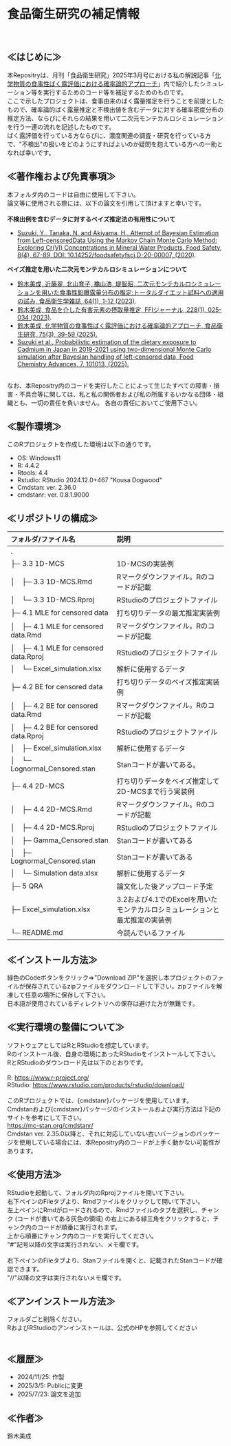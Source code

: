 # 食品衛生研究の補足情報 <br> 
&nbsp;<br>
## ≪はじめに≫<br>
本Repositryは、月刊「食品衛生研究」2025年3月号における私の解説記事「[化学物質の食事性ばく露評価における確率論的アプローチ](http://suishinka.shop15.makeshop.jp/shopdetail/000000000557/category02/page1/recommend/)」内で紹介したシミュレーション等を実行するためのコード等を補足するためのものです。<br>
ここで示したプロジェクトは、食事由来のばく露量推定を行うことを前提としたもので、確率論的ばく露量推定と不検出値を含むデータに対する確率密度分布の推定方法、ならびにそれらの結果を用いて二次元モンテカルロシミュレーションを行う一連の流れを記述したものです。<br>
ばく露評価を行っている方ならびに、濃度関連の調査・研究を行っている方で、"不検出"の扱いをどのようにすればよいのか疑問を抱えている方への一助となれば幸いです。
<br>
## ≪著作権および免責事項≫<br>
本フォルダ内のコードは自由に使用して下さい。<br>
論文等に使用される際には、以下の論文を引用して頂けますと幸いです。<br>
<br>
**不検出例を含むデータに対するベイズ推定法の有用性について**<br>
* [Suzuki, Y., Tanaka, N. and Akiyama, H., Attempt of Bayesian Estimation from Left-censoredData Using the Markov Chain Monte Carlo Method: Exploring Cr(VI) Concentrations in Mineral  Water Products. Food Safety, 8(4), 67-89, DOI: 10.14252/foodsafetyfscj.D-20-00007, (2020)](https://www.jstage.jst.go.jp/article/foodsafetyfscj/8/4/8_D-20-00007/_article).<br>

**ベイズ推定を用いた二次元モンテカルロシミュレーションについて**<br>
* [鈴木美成, 近藤翠, 北山育子, 穐山浩, 堤智昭, 二次元モンテカルロシミュレーションを用いた食事性鉛曝露量分布の推定:トータルダイエット試料への適用の試み, 食品衛生学雑誌, 64(1), 1-12 (2023)](https://www.jstage.jst.go.jp/article/shokueishi/64/1/64_1/_article/-char/ja).<br>
* [鈴木美成, 食品を介した有害元素の摂取量推定, FFIジャーナル, 228(1), 025-034 (2023)](https://www.jstage.jst.go.jp/article/ffij/228/1/228_025/_article/-char/ja/).
* [鈴木美成, 化学物質の食事性ばく露評価における確率論的アプローチ, 食品衛生研究, 75(3), 39-59 (2025).](http://suishinka.shop15.makeshop.jp/shopdetail/000000000557/category02/page1/recommend/)
* [Suzuki et al., Probabilistic estimation of the dietary exposure to Cadmium in Japan in 2019-2021 using two-dimensional Monte Carlo simulation after Bayesian handling of left-censored data, Food Chemistry Advances, 7, 101013, (2025).](https://www.sciencedirect.com/science/article/pii/S2772753X25001297)
<br>
なお、本Repositry内のコードを実行したことによって生じたすべての障害・損害・不具合等に関しては、私と私の関係者および私の所属するいかなる団体・組織とも、一切の責任を負いません。
各自の責任においてご使用下さい。<br>

## ≪製作環境≫<br>
このRプロジェクトを作成した環境は以下の通りです。
* OS: Windows11
* R: 4.4.2
* Rtools: 4.4
* Rstudio: RStudio 2024.12.0+467 "Kousa Dogwood"
* Cmdstan: ver. 2.36.0
* cmdstanr: ver. 0.8.1.9000

## ≪リポジトリの構成≫<br>
| フォルダ/ファイル名 | 説明 |
| :-- | :-- | 
| . |    |  |
| ├─ 3.3 1D-MCS | 1D-MCSの実装例 |
| │　├─  3.3 1D-MCS.Rmd   | Rマークダウンファイル。Rのコードが記載 |
| │　└─ 3.3 1D-MCS.Rproj | RStudioのプロジェクトファイル |
| ├─ 4.1 MLE for censored data | 打ち切りデータの最尤推定実装例 |
| │　├─ 4.1 MLE for censored data.Rmd | Rマークダウンファイル。Rのコードが記載 |
| │　├─ 4.1 MLE for censored data.Rproj | RStudioのプロジェクトファイル |
| │　└─ Excel_simulation.xlsx | 解析に使用するデータ |
| ├─ 4.2 BE for censored data | 打ち切りデータのベイズ推定実装例 |
| │　├─ 4.2 BE for censored data.Rmd | Rマークダウンファイル。Rのコードが記載 |
| │　├─ 4.2 BE for censored data.Rproj | RStudioのプロジェクトファイル |
| │　├─ Excel_simulation.xlsx | 解析に使用するデータ |
| │　└─ Lognormal_Censored.stan | Stanコードが書いてある。|
| ├─ 4.4 2D-MCS | 打ち切りデータをベイズ推定して2D-MCSまで行う実装例 |
| │　├─ 4.4 2D-MCS.Rmd | Rマークダウンファイル。Rのコードが記載 |
| │　├─ 4.4 2D-MCS.Rproj | RStudioのプロジェクトファイル |
| │　├─ Gamma_Censored.stan | Stanコードが書いてある|
| │　├─ Lognormal_Censored.stan | Stanコードが書いてある|
| │　└─ Simulation data.xlsx | 解析に使用するデータ|
| ├─ 5 QRA | 論文化した後アップロード予定 |
| ├─ Excel_simulation.xlsx | 3.2および4.1でのExcelを用いたモンテカルロシミュレーションと最尤推定の実装例 |
| └─ README.md| 今読んでいるファイル | 


## ≪インストール方法≫
緑色のCodeボタンをクリック⇒"Download ZIP"を選択し本プロジェクトのファイルが保存されているzipファイルをダウンロードして下さい。zipファイルを解凍して任意の場所に保存して下さい。<br>
日本語が使用されているディレクトリへの保存は避けた方が無難です。<br>

## ≪実行環境の整備について≫
ソフトウェアとしてはRとRStudioを想定しています。<br>
Rのインストール後、自身の環境にあったRStudioをインストールして下さい。<br>
RとRStudioのダウンロード先は以下のとおりです。<br>
<br>
R: <https://www.r-project.org/><br>
RStudio: <https://www.rstudio.com/products/rstudio/download/><br>
<br>
このRプロジェクトでは、{cmdstanr}パッケージを使用しています。<br>
Cmdstanおよび{cmdstanr}パッケージのインストールおよび実行方法は下記のサイトを参考にして下さい。<br>
<https://mc-stan.org/cmdstanr/><br>
Cmdstan ver. 2.35.0以降と、それに対応していない古いバージョンのパッケージを使用している場合には、本Repositry内のコードが上手く動かない可能性があります。<br>

## ≪使用方法≫
RStudioを起動して、フォルダ内のRprojファイルを開いて下さい。<br>
右下ペインのFileタブより、Rmdファイルをクリックして開いて下さい。<br>
左上ペインにRmdがロードされるので、Rmdファイルのタブを選択し、チャンク (コードが書いてある灰色の領域) の右上にある緑三角をクリックすると、チャンク内のコードが順番に実行されます。<br>
上から順番にチャンク内のコードを実行してください。<br>
"#"記号以降の文字は実行されない、メモ欄です。<br>
<br>
右下ペインのFileタブより、Stanファイルを開くと、記載されたStanコードが確認できます。<br>
"//"以降の文字は実行されないメモ欄です。<br>

## ≪アンインストール方法≫
フォルダごと削除ください。<br>
RおよびRStudioのアンインストールは、公式のHPを参照してください<br>
<br>
## ≪履歴≫
* 2024/11/25: 作製
* 2025/3/5: Publicに変更
* 2025/7/23: 論文を追加

## ≪作者≫
鈴木美成<br>
<br>
